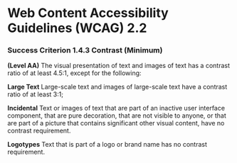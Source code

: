 # Web Content Accessibility Guidelines (WCAG) 2.2

### Success Criterion 1.4.3 Contrast (Minimum)

**(Level AA)**
The visual presentation of text and images of text has a contrast ratio of at least 4.5:1, except for the following:

**Large Text**
Large-scale text and images of large-scale text have a contrast ratio of at least 3:1;

**Incidental**
Text or images of text that are part of an inactive user interface component, that are pure decoration, that are not visible to anyone, or that are part of a picture that contains significant other visual content, have no contrast requirement.

**Logotypes**
Text that is part of a logo or brand name has no contrast requirement.